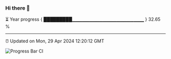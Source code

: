 ### Hi there 👋

⏳ Year progress { █████████▁▁▁▁▁▁▁▁▁▁▁▁▁▁▁▁▁▁▁▁▁ } 32.65 %

---

⏰ Updated on Mon, 29 Apr 2024 12:20:12 GMT

![Progress Bar CI](https://github.com/liununu/liununu/workflows/Progress%20Bar%20CI/badge.svg)
